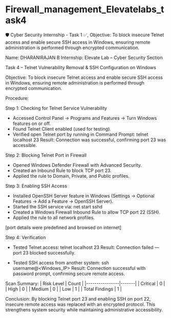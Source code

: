 # Firewall_management_Elevatelabs_task4
🛡️ Cyber Security Internship - Task 1 ✅, Objective: To block insecure Telnet access and enable secure SSH access in Windows, ensuring remote administration is performed through encrypted communication.

Name: DHARANIRAJAN B
Internship: Elevate Lab – Cyber Security Section

Task 4 – Telnet Vulnerability Removal & SSH Configuration on Windows

Objective:
To block insecure Telnet access and enable secure SSH access in Windows, ensuring remote administration is performed through encrypted communication.

Procedure:

Step 1: Checking for Telnet Service Vulnerability
- Accessed Control Panel → Programs and Features → Turn Windows features on or off.
- Found Telnet Client enabled (used for testing).
- Verified open Telnet port by running in Command Prompt:
  telnet localhost 23
  Result: Connection was successful, confirming port 23 was accessible.

Step 2: Blocking Telnet Port in Firewall
- Opened Windows Defender Firewall with Advanced Security.
- Created an Inbound Rule to block TCP port 23.
- Applied the rule to Domain, Private, and Public profiles.

Step 3: Enabling SSH Access
- Installed OpenSSH Server feature in Windows (Settings → Optional Features → Add a Feature → OpenSSH Server).
- Started the SSH service via:
  net start sshd
- Created a Windows Firewall Inbound Rule to allow TCP port 22 (SSH).
- Applied the rule to all network profiles.

[port details were predefined and browsed on internet]

Step 4: Verification
- Tested Telnet access:
  telnet localhost 23
  Result: Connection failed — port 23 blocked successfully.

- Tested SSH access from another system:
  ssh username@<Windows_IP>
  Result: Connection successful with password prompt, confirming secure remote access.

Scan Summary:
| Risk Level     | Count |
|----------------|-------|
| Critical       | 0     |
| High           | 0     |
| Medium         | 0     |
| Low            | 1     |
| Total Findings | 1     |

Conclusion:
By blocking Telnet port 23 and enabling SSH on port 22, insecure remote access was replaced with an encrypted protocol. This strengthens system security while maintaining administrative accessibility.

